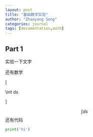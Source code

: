 ```yaml
---
layout: post
title: "基础数学实验"
author: "Zhaoyang Song"
categories: journal
tags: [documentation,math]
---
```


## Part 1

实验一下文字

还有数学

\[

\int ds

\]


$$
\int ds
$$
还有代码

```python
print('hi')
```

